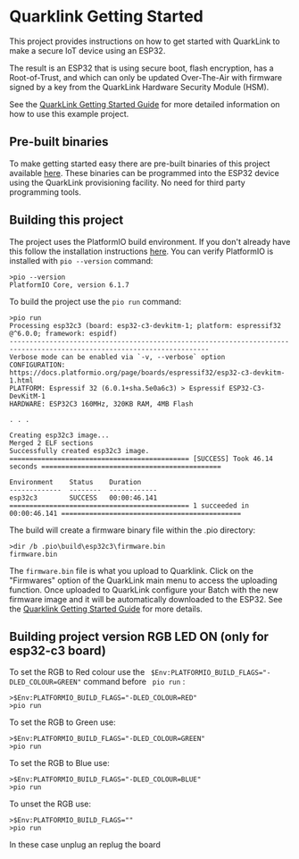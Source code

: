 # Quarklink Getting Started

This project provides instructions on how to get started with QuarkLink to make a secure IoT device using an ESP32.

The result is an ESP32 that is using secure boot, flash encryption, has a Root-of-Trust, and which can only be updated Over-The-Air with firmware signed by a key from the QuarkLink Hardware Security Module (HSM).

See the [QuarkLink Getting Started Guide](https://cryptoquantique.github.io/QuarklinkGettingStartedGuide.pdf) for more detailed information on how to use this example project.

## Pre-built binaries

To make getting started easy there are pre-built binaries of this project available [here](https://github.com/cryptoquantique/quarklink-binaries/tree/main/quarklink-getting-started). These binaries can be programmed
into the ESP32 device using the QuarkLink provisioning facility. No need for third party programming tools.

## Building this project

The project uses the PlatformIO build environment. If you don't already have this follow the installation instructions [here](https://platformio.org/install). You can verify PlatformIO is installed with ```pio --version``` command:
```
>pio --version
PlatformIO Core, version 6.1.7
``` 

To build the project use the ```pio run``` command:
```
>pio run
Processing esp32c3 (board: esp32-c3-devkitm-1; platform: espressif32 @^6.0.0; framework: espidf)
------------------------------------------------------------------------------------------------------------------------
Verbose mode can be enabled via `-v, --verbose` option
CONFIGURATION: https://docs.platformio.org/page/boards/espressif32/esp32-c3-devkitm-1.html
PLATFORM: Espressif 32 (6.0.1+sha.5e0a6c3) > Espressif ESP32-C3-DevKitM-1
HARDWARE: ESP32C3 160MHz, 320KB RAM, 4MB Flash

. . .

Creating esp32c3 image...
Merged 2 ELF sections
Successfully created esp32c3 image.
============================================= [SUCCESS] Took 46.14 seconds =============================================

Environment    Status    Duration
-------------  --------  ------------
esp32c3        SUCCESS   00:00:46.141
============================================= 1 succeeded in 00:00:46.141 =============================================
```

The build will create a firmware binary file within the .pio directory:
```
>dir /b .pio\build\esp32c3\firmware.bin
firmware.bin
```

The ```firmware.bin``` file is what you upload to Quarklink. Click on the "Firmwares" option of the QuarkLink main menu to access the uploading function. Once uploaded to QuarkLink configure your
Batch with the new firmware image and it will be automatically downloaded to the ESP32. See the [Quarklink Getting Started Guide](https://cryptoquantique.github.io/QuarklinkGettingStartedGuide.pdf)
for more details.

## Building project version RGB LED ON (only for esp32-c3 board)

To set the RGB to Red colour use the ``` $Env:PLATFORMIO_BUILD_FLAGS="-DLED_COLOUR=GREEN"``` command before ``` pio run``` :
```
>$Env:PLATFORMIO_BUILD_FLAGS="-DLED_COLOUR=RED"
>pio run
```

To set the RGB to Green use:
```
>$Env:PLATFORMIO_BUILD_FLAGS="-DLED_COLOUR=GREEN"
>pio run
```

To set the RGB to Blue use:
```
>$Env:PLATFORMIO_BUILD_FLAGS="-DLED_COLOUR=BLUE"
>pio run
```

To unset the RGB use:
```
>$Env:PLATFORMIO_BUILD_FLAGS=""
>pio run
```
In these case unplug an replug the board
